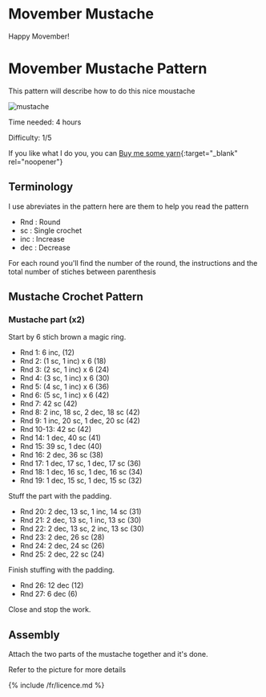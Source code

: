 # Movember Mustache

Happy Movember!

# Movember Mustache Pattern

This pattern will describe how to do this nice moustache

![mustache](/inuit_crochet/media/patterns/moustache/moustache.jpg)

Time needed: 4 hours

Difficulty: 1/5

If you like what I do you, you can [Buy me some yarn](https://buymeacoffee.com/inuitcrochet){:target="_blank" rel="noopener"}

## Terminology

I use abreviates in the pattern here are them to help you read the pattern

* Rnd : Round
* sc : Single crochet
* inc : Increase
* dec : Decrease

For each round you'll find the number of the round, the instructions and the total number of stiches between parenthesis

## Mustache Crochet Pattern

### Mustache part (x2)

Start by 6 stich brown a magic ring.

* Rnd 1: 6 inc, (12)
* Rnd 2: (1 sc, 1 inc) x 6 (18)
* Rnd 3: (2 sc, 1 inc) x 6 (24)
* Rnd 4: (3 sc, 1 inc) x 6 (30)
* Rnd 5: (4 sc, 1 inc) x 6 (36)
* Rnd 6: (5 sc, 1 inc) x 6 (42)
* Rnd 7: 42 sc (42)
* Rnd 8: 2 inc, 18 sc, 2 dec, 18 sc (42)
* Rnd 9: 1 inc, 20 sc, 1 dec, 20 sc (42)
* Rnd 10-13: 42 sc (42)
* Rnd 14: 1 dec,  40 sc (41)
* Rnd 15: 39 sc, 1 dec (40)
* Rnd 16: 2 dec, 36 sc (38)
* Rnd 17: 1 dec, 17 sc, 1 dec, 17 sc (36)
* Rnd 18: 1 dec, 16 sc, 1 dec, 16 sc (34)
* Rnd 19: 1 dec, 15 sc, 1 dec, 15 sc (32)

Stuff the part with the padding.

* Rnd 20: 2 dec, 13 sc, 1 inc, 14 sc (31)
* Rnd 21: 2 dec, 13 sc, 1 inc, 13 sc (30)
* Rnd 22: 2 dec, 13 sc, 2 inc, 13 sc (30)
* Rnd 23: 2 dec, 26 sc (28)
* Rnd 24: 2 dec, 24 sc (26)
* Rnd 25: 2 dec, 22 sc (24)

Finish stuffing with the padding.

* Rnd 26: 12 dec (12)
* Rnd 27: 6 dec (6)

Close and stop the work.

## Assembly

Attach the two parts of the mustache together and it's done.

Refer to the picture for more details

{% include /fr/licence.md %}